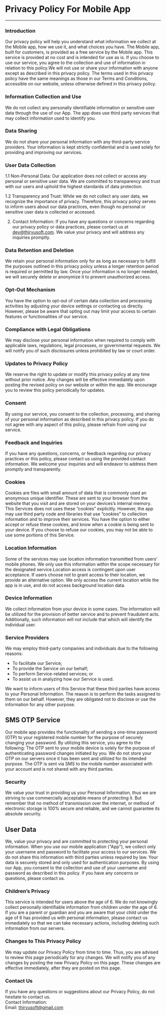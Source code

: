 # Privacy Policy For Mobile App
----------------

### Introduction  
Our privacy policy will help you understand what information we collect at the Mobile app, how we use it, and what choices you have. The Mobile app, built for customers, is provided as a free service by the Mobile app. This service is provided at no cost and is intended for use as is. If you choose to use our service, you agree to the collection and use of information in relation to this policy.We will not use or share your information with anyone except as described in this privacy policy. The terms used in this privacy policy have the same meanings as those in our Terms and Conditions, accessible on our website, unless otherwise defined in this privacy policy.

### Information Collection and Use  
We do not collect any personally identifiable information or sensitive user data through the use of our App. The app does use third party services that may collect information used to identify you. 

### Data Sharing
We do not share your personal information with any third-party service providers. Your information is kept strictly confidential and is used solely for providing and improving our services.

### User Data Collection
1.1 Non-Personal Data:
Our application does not collect or access any personal or sensitive user data. We are committed to transparency and trust with our users and uphold the highest standards of data protection.

1.2 Transparency and Trust:
While we do not collect any user data, we recognize the importance of privacy. Therefore, this privacy policy serves to inform users about our data practices, even though no personal or sensitive user data is collected or accessed.

2. Contact Information:
If you have any questions or concerns regarding our privacy policy or data practices, please contact us at dev@thirvusoft.com. We value your privacy and will address any inquiries promptly.

### Data Retention and Deletion
We retain your personal information only for as long as necessary to fulfill the purposes outlined in this privacy policy unless a longer retention period is required or permitted by law. Once your information is no longer needed, we will securely delete or anonymize it to prevent unauthorized access.

### Opt-Out Mechanism
You have the option to opt-out of certain data collection and processing activities by adjusting your device settings or contacting us directly. However, please be aware that opting out may limit your access to certain features or functionalities of our service.

### Compliance with Legal Obligations
We may disclose your personal information when required to comply with applicable laws, regulations, legal processes, or governmental requests. We will notify you of such disclosures unless prohibited by law or court order.

### Updates to Privacy Policy
We reserve the right to update or modify this privacy policy at any time without prior notice. Any changes will be effective immediately upon posting the revised policy on our website or within the app. We encourage you to review this policy periodically for updates.

### Consent
By using our service, you consent to the collection, processing, and sharing of your personal information as described in this privacy policy. If you do not agree with any aspect of this policy, please refrain from using our service.

### Feedback and Inquiries
If you have any questions, concerns, or feedback regarding our privacy practices or this policy, please contact us using the provided contact information. We welcome your inquiries and will endeavor to address them promptly and transparently.

### Cookies  
Cookies are files with small amount of data that is commonly used an anonymous unique identifier. These are sent to your browser from the website that you visit and are stored on your devices’s internal memory.  
This Services does not uses these “cookies” explicitly. However, the app may use third party code and libraries that use “cookies” to collection information and to improve their services. You have the option  to either accept or refuse these cookies, and know when a cookie is being sent to your device. If you choose to refuse our cookies, you may not be able to use some portions of this Service.  

### Location Information  
Some of the services may use location information transmitted from users' mobile phones. We only use this information within the scope necessary for the designated service.Location access is contingent upon user acceptance. If users choose not to grant access to their location, we provide an alternative option. We only access the current location while the app is in use, and do not access background location data.

### Device Information  
We collect information from your device in some cases. The information will be utilized for the provision of better service and to prevent fraudulent acts. Additionally, such information will not include that which will identify the individual user.  

### Service Providers  
We may employ third-party companies and individuals due to the following reasons:  
* To facilitate our Service;
* To provide the Service on our behalf;
* To perform Service-related services; or
* To assist us in analyzing how our Service is used.  

We want to inform users of this Service that these third parties have access to your Personal Information. The reason is to perform the tasks assigned to them on our behalf. However, they are obligated not to disclose or use the information for any other purpose.  
## SMS OTP Service
Our mobile app provides the functionality of sending a one-time password (OTP) to your registered mobile number for the purpose of securely changing your password. By utilizing this service, you agree to the following:
The OTP sent to your mobile device is solely for the purpose of authenticating password changes initiated by you.
We do not store your OTP on our servers once it has been sent and utilized for its intended purpose.
The OTP is sent via SMS to the mobile number associated with your account and is not shared with any third parties.
### Security  
We value your trust in providing us your Personal Information, thus we are striving to use commercially acceptable means of protecting it. But remember that no method of transmission over  the internet, or method of electronic storage is 100% secure and reliable, and we cannot guarantee its absolute security.  
## User Data
We, value your privacy and are committed to protecting your personal information. When you use our mobile application ("App"), we collect only your username and password to facilitate your access to our services. We do not share this information with third parties unless required by law. Your data is securely stored and only used for authentication purposes. By using our App, you consent to the collection and use of your username and password as described in this policy. If you have any concerns or questions, please contact us.

### Children’s Privacy  
This service is intended for users above the age of 6. We do not knowingly collect personally identifiable information from children under the age of 6. If you are a parent or guardian and you are aware that your child under the age of 6 has provided us with personal information, please contact us immediately so that we can take necessary actions, including deleting such information from our servers.

### Changes to This Privacy Policy  
We may update our Privacy Policy from time to time. Thus, you are advised to review this page periodically for any changes. We will notify you of any changes by posting the new Privacy Policy on this page. These changes are effective immediately, after they are posted on this page.  

### Contact Us  
If you have any questions or suggestions about our Privacy Policy, do not hesitate to contact us.  
Contact Information:  
Email: thirvusoft@gmail.com
